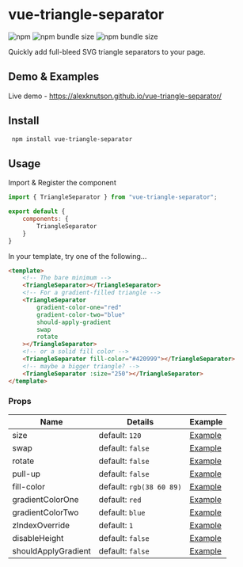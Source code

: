 # vue-triangle-separator
![npm](https://img.shields.io/npm/v/vue-triangle-separator) ![npm bundle size](https://img.shields.io/bundlephobia/minzip/vue-triangle-separator) ![npm bundle size](https://img.shields.io/bundlephobia/min/vue-triangle-separator)

Quickly add full-bleed SVG triangle separators to your page.

## Demo & Examples

Live demo - https://alexknutson.github.io/vue-triangle-separator/

## Install
```bash
 npm install vue-triangle-separator
 ```

## Usage
Import & Register the component
```javascript
import { TriangleSeparator } from "vue-triangle-separator";

export default {
    components: {
        TriangleSeparator
    }
}
```

In your template, try one of the following...

```html
<template>
    <!-- The bare minimum -->
    <TriangleSeparator></TriangleSeparator>
    <!-- For a gradient-filled triangle -->
    <TriangleSeparator
        gradient-color-one="red"
        gradient-color-two="blue"
        should-apply-gradient
        swap
        rotate
    ></TriangleSeparator>
    <!-- or a solid fill color -->
    <TriangleSeparator fill-color="#420999"></TriangleSeparator>
    <!-- maybe a bigger triangle? -->  
    <TriangleSeparator :size="250"></TriangleSeparator>
</template>
```

### Props
| Name | Details | Example |
| ---- | --- | ---- |
| size | default: `120` | [Example](https://alexknutson.github.io/vue-triangle-separator#size) |
| swap | default: `false` | [Example](https://alexknutson.github.io/vue-triangle-separator#swap-disabled) |
| rotate | default: `false` | [Example](https://alexknutson.github.io/vue-triangle-separator#rotate-enabled) |
| pull-up | default: `false` | [Example](https://alexknutson.github.io/vue-triangle-separator#pull-up-enabled) |
| fill-color | default: `rgb(38 60 89)` | [Example](https://alexknutson.github.io/vue-triangle-separator#fill-color) |
| gradientColorOne | default: `red` | [Example](https://alexknutson.github.io/vue-triangle-separator#swap-rotate-and-gradient) |
| gradientColorTwo | default: `blue` | [Example](https://alexknutson.github.io/vue-triangle-separator#swap-rotate-and-gradient) |
| zIndexOverride | default: `1` | [Example](https://alexknutson.github.io/vue-triangle-separator#swap-disabled) |
| disableHeight | default: `false` | [Example](https://alexknutson.github.io/vue-triangle-separator#disable-height) |
| shouldApplyGradient | default: `false` | [Example](https://alexknutson.github.io/vue-triangle-separator#swap-rotate-and-gradient)|
